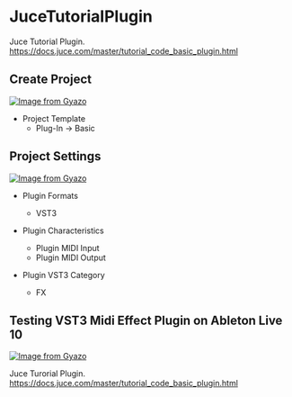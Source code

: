 # JuceTutorialPlugin
Juce Tutorial Plugin. https://docs.juce.com/master/tutorial_code_basic_plugin.html

## Create Project
[![Image from Gyazo](https://i.gyazo.com/e44c346461f0e55cd5d5be941f3c3c89.png)](https://gyazo.com/e44c346461f0e55cd5d5be941f3c3c89)

- Project Template  
  - Plug-In -> Basic

## Project Settings
[![Image from Gyazo](https://i.gyazo.com/c220433b2aa8e902596a148d08a3d755.jpg)](https://gyazo.com/c220433b2aa8e902596a148d08a3d755)
- Plugin Formats  
  - VST3
  
- Plugin Characteristics  
  - Plugin MIDI Input
  - Plugin MIDI Output
  
- Plugin VST3 Category  
  - FX
  
## Testing VST3 Midi Effect Plugin on Ableton Live 10

[![Image from Gyazo](https://i.gyazo.com/334532fe2994d8b330fb1ed82b02be00.png)](https://gyazo.com/334532fe2994d8b330fb1ed82b02be00)

Juce Turorial Plugin. https://docs.juce.com/master/tutorial_code_basic_plugin.html

